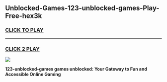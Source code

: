 
## Unblocked-Games-123-unblocked-games-Play-Free-hex3k
<h3>
<a href="https://premium76.site?title=123-unblocked-games&ref=18A1">CLICK TO PLAY</a></h3>
<hr>

<h3>
<a href="https://premium76.site?title=123-unblocked-games&ref=18A1">CLICK 2 PLAY</a>
  
</h3>

<a href="https://premium76.site?title=123-unblocked-games&ref=18A1"><img src="https://clearcache.store/games.png"></a>


**123-unblocked-games games unblocked: Your Gateway to Fun and Accessible Online Gaming**
